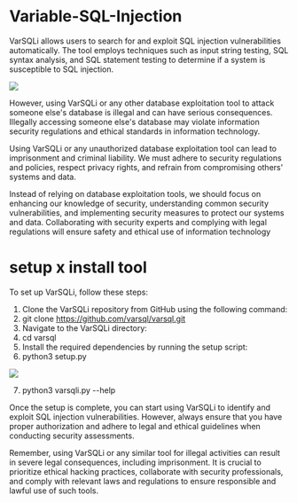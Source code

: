 # Variable-SQL-Injection
VarSQLi allows users to search for and exploit SQL injection vulnerabilities automatically. The tool employs techniques such as input string testing, SQL syntax analysis, and SQL statement testing to determine if a system is susceptible to SQL injection.

<img src='https://raw.githubusercontent.com/Phamchie/varsqli/main/Screenshot_2023-07-27-16-50-24-72.jpg'>

However, using VarSQLi or any other database exploitation tool to attack someone else's database is illegal and can have serious consequences. Illegally accessing someone else's database may violate information security regulations and ethical standards in information technology.

Using VarSQLi or any unauthorized database exploitation tool can lead to imprisonment and criminal liability. We must adhere to security regulations and policies, respect privacy rights, and refrain from compromising others' systems and data.

Instead of relying on database exploitation tools, we should focus on enhancing our knowledge of security, understanding common security vulnerabilities, and implementing security measures to protect our systems and data. Collaborating with security experts and complying with legal regulations will ensure safety and ethical use of information technology

# setup x install tool
To set up VarSQLi, follow these steps:

1. Clone the VarSQLi repository from GitHub using the following command:
2. git clone https://github.com/varsql/varsql.git
3. Navigate to the VarSQLi directory:
4. cd varsql
5. Install the required dependencies by running the setup script:
6. python3 setup.py

<img src="https://raw.githubusercontent.com/Phamchie/varsqli/main/Screenshot_2023-07-27-16-53-22-05.jpg">

7. python3 varsqli.py --help

Once the setup is complete, you can start using VarSQLi to identify and exploit SQL injection vulnerabilities. However, always ensure that you have proper authorization and adhere to legal and ethical guidelines when conducting security assessments.

Remember, using VarSQLi or any similar tool for illegal activities can result in severe legal consequences, including imprisonment. It is crucial to prioritize ethical hacking practices, collaborate with security professionals, and comply with relevant laws and regulations to ensure responsible and lawful use of such tools.
